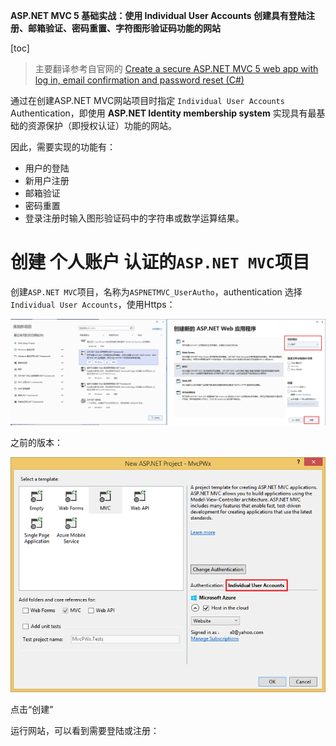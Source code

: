 **ASP.NET MVC 5 基础实战：使用 Individual User Accounts 创建具有登陆注册、邮箱验证、密码重置、字符图形验证码功能的网站**

[toc]

> 主要翻译参考自官网的 [Create a secure ASP.NET MVC 5 web app with log in, email confirmation and password reset (C#)](https://learn.microsoft.com/en-us/aspnet/mvc/overview/security/create-an-aspnet-mvc-5-web-app-with-email-confirmation-and-password-reset)

通过在创建ASP.NET MVC网站项目时指定 `Individual User Accounts` Authentication，即使用 **ASP.NET Identity membership system** 实现具有最基础的资源保护（即授权认证）功能的网站。

因此，需要实现的功能有：

- 用户的登陆
- 新用户注册
- 邮箱验证
- 密码重置
- 登录注册时输入图形验证码中的字符串或数学运算结果。

# 创建 个人账户 认证的`ASP.NET MVC`项目

创建`ASP.NET MVC`项目，名称为`ASPNETMVC_UserAutho`，authentication 选择 `Individual User Accounts`，使用Https：

![](img/20230216163708.png)  

之前的版本：

![](img/20230216163844.png)  

点击“创建”

运行网站，可以看到需要登陆或注册：


